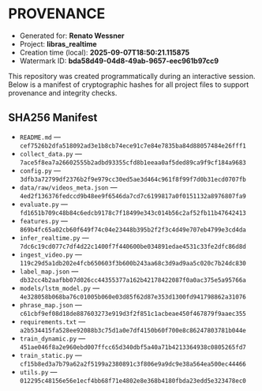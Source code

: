 # PROVENANCE

- Generated for: **Renato Wessner**
- Project: **libras_realtime**
- Creation time (local): **2025-09-07T18:50:21.115875**
- Watermark ID: **bda58d49-04d8-49ab-9657-eec961b97cc9**

This repository was created programmatically during an interactive session.  
Below is a manifest of cryptographic hashes for all project files to support provenance and integrity checks.

## SHA256 Manifest
- `README.md` — `cef7526b2dfa518092ad3e1b8cb74ece91c7e84e7835ba84d88057484e26fff1`
- `collect_data.py` — `7ace5f8ea7a26602555b2adbd93355cfd8b1eeaa0af5ded89ca9f9cf184a9683`
- `config.py` — `3dfb3a72799df2376b2f9e979cc30ed5ae3d464c961f8f99f7d0b31ecd0707fb`
- `data/raw/videos_meta.json` — `4ed2f136376fedccd9b48ee9f6546da7cd7c6199817a0f0151132a8976807fa9`
- `evaluate.py` — `fd1651b709c48b84c6edcb9178c7f18499e343c014b56c2af52fb11b47642413`
- `features.py` — `869b4fc65a02cb60f649f74c04e23448b395b2f2f3c4d49e707eb4799e3cd4da`
- `infer_realtime.py` — `7dc6c19cd077c7df4d22c1400f7f440600be034891edae4531c33fe2dfc86d8d`
- `ingest_video.py` — `119c29d5a1db202e4fcb650603f3b600b243aa68c3d9ad9aa5c020c7b24dc830`
- `label_map.json` — `db32cc4b2aafbb07d026cc44355377a162b42178422087f0a0ac375e5a95766a`
- `models/lstm_model.py` — `4e328058b068ba76c01005b060e03d85f62d87e353d1300fd941798862a31076`
- `phrase_map.json` — `c61cbf9ef08d18de887603273e919d3f2f851c1acbeae450f467879f9aaec355`
- `requirements.txt` — `a2b534415fa528ee92088b3c75d1a0e7df4150b60f700e8c86247803781b044e`
- `train_dynamic.py` — `451ae046f8a2e960ebd007ffcc65d340dbf5a40a71b4213364938c0805265fd7`
- `train_static.py` — `cf15b8ed3a7b79a62a2f5199a2380891c3f806e9a9dc9e38a564ea500ec44466`
- `utils.py` — `012295c48156e56e1ecf4bb68f71e4802e8e368b4180fbda23edd5e323478ec0`